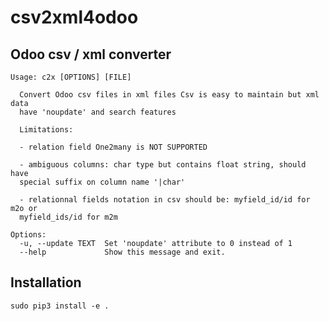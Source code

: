 # csv2xml4odoo

## Odoo csv / xml converter

```
Usage: c2x [OPTIONS] [FILE]

  Convert Odoo csv files in xml files Csv is easy to maintain but xml data
  have 'noupdate' and search features

  Limitations:

  - relation field One2many is NOT SUPPORTED

  - ambiguous columns: char type but contains float string, should have
  special suffix on column name '|char'

  - relationnal fields notation in csv should be: myfield_id/id for m2o or
  myfield_ids/id for m2m

Options:
  -u, --update TEXT  Set 'noupdate' attribute to 0 instead of 1
  --help             Show this message and exit.

```

## Installation

`sudo pip3 install -e .`
